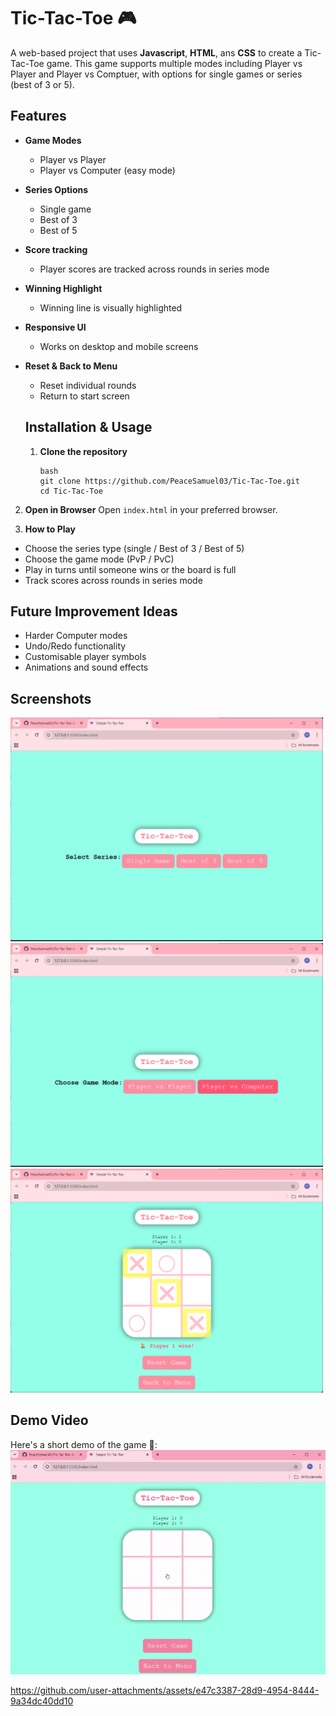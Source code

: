 # Tic-Tac-Toe 🎮
A web-based project that uses **Javascript**, **HTML**, ans **CSS** to create a Tic-Tac-Toe game. This game supports multiple modes including Player vs Player and Player vs Comptuer, with options for single games or series (best of 3 or 5).

## Features

- **Game Modes**
  - Player vs Player
  - Player vs Computer (easy mode)
- **Series Options**
  - Single game
  - Best of 3
  - Best of 5
- **Score tracking**
  - Player scores are tracked across rounds in series mode
- **Winning Highlight**
  - Winning line is visually highlighted
- **Responsive UI**
  - Works on desktop and mobile screens
- **Reset & Back to Menu**
  - Reset individual rounds
  - Return to start screen
 
  ## Installation & Usage
  1. **Clone the repository**
     ```
     bash
     git clone https://github.com/PeaceSamuel03/Tic-Tac-Toe.git
     cd Tic-Tac-Toe
2. **Open in Browser**
Open `index.html` in your preferred browser.

3. **How to Play**
  - Choose the series type (single / Best of 3 / Best of 5)
  - Choose the game mode (PvP / PvC)
  - Play in turns until someone wins or the board is full
  - Track scores across rounds in series mode

## Future Improvement Ideas
- Harder Computer modes
- Undo/Redo functionality
- Customisable player symbols
- Animations and sound effects

## Screenshots
<img src="start_screen1.png" alt="Local Image" width="500">
<img src="start_screen2.png" alt="Local Image" width="500">
<img src="game_screen.png" alt="Local Image" width="500">

## Demo Video
Here's a short demo of the game 🎥:
![Tic-Tac-Toe Demo](recording.gif)


https://github.com/user-attachments/assets/e47c3387-28d9-4954-8444-9a34dc40dd10